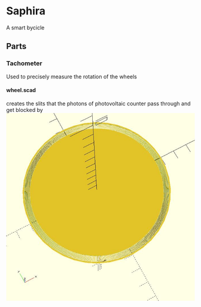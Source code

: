 # Saphira
A smart bycicle

## Parts

### Tachometer
Used to precisely measure the rotation of the wheels

#### wheel.scad
creates the slits that the photons of photovoltaic counter pass through and get blocked by
<img src="photos/tachometer_photovoltaic_wheel.jpg">

